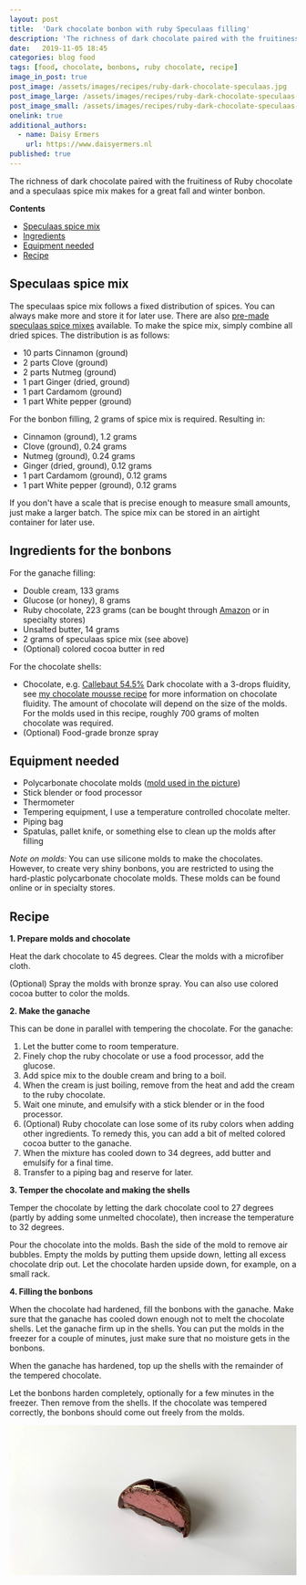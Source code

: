 ```yaml
---
layout: post
title:  'Dark chocolate bonbon with ruby Speculaas filling'
description: 'The richness of dark chocolate paired with the fruitiness of Ruby chocolate and a speculaas spice mix makes for a great fall and winter bonbon.'
date:   2019-11-05 18:45
categories: blog food
tags: [food, chocolate, bonbons, ruby chocolate, recipe]
image_in_post: true
post_image: /assets/images/recipes/ruby-dark-chocolate-speculaas.jpg
post_image_large: /assets/images/recipes/ruby-dark-chocolate-speculaas-large.jpg
post_image_small: /assets/images/recipes/ruby-dark-chocolate-speculaas-thumbnail.jpg
onelink: true
additional_authors:
  - name: Daisy Ermers
    url: https://www.daisyermers.nl
published: true
---
```



The richness of dark chocolate paired with the fruitiness of Ruby chocolate and a speculaas spice mix makes for a great fall and winter bonbon.

**Contents**
- [Speculaas spice mix](#spice-mix)
- [Ingredients](#ingredients)
- [Equipment needed](#equipment)
- [Recipe](#recipe)

<a name="spice-mix"></a>
## Speculaas spice mix

The speculaas spice mix follows a fixed distribution of spices. You can always make more and store it for later use. There are also [pre-made speculaas spice mixes](https://amzn.to/2P2y4MY) available. To make the spice mix, simply combine all dried spices. The distribution is as follows:

- 10 parts Cinnamon (ground)
- 2 parts Clove (ground)
- 2 parts Nutmeg (ground)
- 1 part Ginger (dried, ground)
- 1 part Cardamom (ground)
- 1 part White pepper (ground)

For the bonbon filling, 2 grams of spice mix is required. Resulting in:

- Cinnamon (ground), 1.2 grams
- Clove (ground), 0.24 grams
- Nutmeg (ground), 0.24 grams
- Ginger (dried, ground), 0.12 grams
- 1 part Cardamom (ground), 0.12 grams
- 1 part White pepper (ground), 0.12 grams

If you don't have a scale that is precise enough to measure small amounts, just make a larger batch. The spice mix can be stored in an airtight container for later use.

<a name="ingredients"></a>
## Ingredients for the bonbons

For the ganache filling:

- Double cream, 133 grams
- Glucose (or honey), 8 grams
- Ruby chocolate, 223 grams (can be bought through [Amazon](https://amzn.to/2oTnP2S) or in specialty stores)
- Unsalted butter, 14 grams
- 2 grams of speculaas spice mix (see above)
- (Optional) colored cocoa butter in red

For the chocolate shells:

- Chocolate, e.g. [Callebaut 54.5%](https://amzn.to/2BmzCtn) Dark chocolate with a 3-drops fluidity, see [my chocolate mousse recipe](http://localhost:4000/blog/food/perfect-chocolate-mousse-my-go-to-recipe/#selecting-chocolate) for more information on chocolate fluidity. The amount of chocolate will depend on the size of the molds. For the molds used in this recipe, roughly 700 grams of molten chocolate was required.
- (Optional) Food-grade bronze spray

<a name="equipment"></a>
## Equipment needed

- Polycarbonate chocolate molds ([mold used in the picture](https://amzn.to/2P8u9OG))
- Stick blender or food processor
- Thermometer
- Tempering equipment, I use a temperature controlled chocolate melter.
- Piping bag
- Spatulas, pallet knife, or something else to clean up the molds after filling

*Note on molds:* You can use silicone molds to make the chocolates. However, to create very shiny bonbons, you are restricted to using the hard-plastic polycarbonate chocolate molds. These molds can be found online or in specialty stores.

<a name="recipe"></a>
## Recipe

**1. Prepare molds and chocolate**

Heat the dark chocolate to 45 degrees. Clear the molds with a microfiber cloth.

(Optional) Spray the molds with bronze spray. You can also use colored cocoa butter to color the molds.

**2. Make the ganache**

This can be done in parallel with tempering the chocolate. For the ganache:

1. Let the butter come to room temperature.
2. Finely chop the ruby chocolate or use a food processor, add the glucose.
3. Add spice mix to the double cream and bring to a boil.
4. When the cream is just boiling, remove from the heat and add the cream to the ruby chocolate.
5. Wait one minute, and emulsify with a stick blender or in the food processor.
6. (Optional) Ruby chocolate can lose some of its ruby colors when adding other ingredients. To remedy this, you can add a bit of melted colored cocoa butter to the ganache.
7. When the mixture has cooled down to 34 degrees, add butter and emulsify for a final time.
8. Transfer to a piping bag and reserve for later.

**3. Temper the chocolate and making the shells**

Temper the chocolate by letting the dark chocolate cool to 27 degrees (partly by adding some unmelted chocolate), then increase the temperature to 32 degrees.

Pour the chocolate into the molds. Bash the side of the mold to remove air bubbles. Empty the molds by putting them upside down, letting all excess chocolate drip out. Let the chocolate harden upside down, for example, on a  small rack.

**4. Filling the bonbons**

When the chocolate had hardened, fill the bonbons with the ganache. Make sure that the ganache has cooled down enough not to melt the chocolate shells. Let the ganache firm up in the shells. You can put the molds in the freezer for a couple of minutes, just make sure that no moisture gets in the bonbons.

When the ganache has hardened, top up the shells with the remainder of the tempered chocolate.

Let the bonbons harden completely, optionally for a few minutes in the freezer. Then remove from the shells. If the chocolate was tempered correctly, the bonbons should come out freely from the molds.

<img alt="Dark chocolate bonbon with ruby speculaas filling" class="img-thumbnail" src="/assets/images/recipes/ruby-dark-chocolate-speculaas-filling.jpg">
